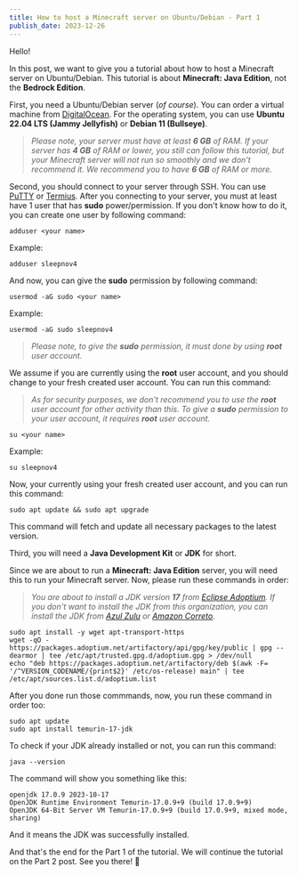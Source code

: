 ```yaml
---
title: How to host a Minecraft server on Ubuntu/Debian - Part 1
publish_date: 2023-12-26
---
```


Hello!

In this post, we want to give you a tutorial about how to host a Minecraft server on Ubuntu/Debian. This tutorial is about **Minecraft: Java Edition**, not the **Bedrock Edition**.

First, you need a Ubuntu/Debian server (*of course*). You can order a virtual machine from [DigitalOcean](https://www.digitalocean.com/?refcode=83d8f1ab6d04&utm_campaign=Referral_Invite&utm_medium=Referral_Program&utm_source=badge). For  the operating system, you can use **Ubuntu 22.04 LTS (Jammy Jellyfish)** or **Debian 11 (Bullseye)**.

> *Please note, your server must have at least* ***6 GB*** *of RAM. If your server has* ***4 GB*** *of RAM or lower, you still can follow this tutorial, but your Minecraft server will not run so smoothly and we don't recommend it. We recommend you to have* ***6 GB*** *of RAM or more.*

Second, you should connect to your server through SSH. You can use [PuTTY](https://www.chiark.greenend.org.uk/~sgtatham/putty/latest.html) or [Termius](https://termius.com/). After you connecting to your server, you must at least have 1 user that has **sudo** power/permission. If you don't know how to do it, you can create one user by following command:

```shell 
adduser <your name>
```

Example: 

```shell
adduser sleepnov4
```

And now, you can give the **sudo** permission by following command:

```shell
usermod -aG sudo <your name>
```

Example: 

```shell
usermod -aG sudo sleepnov4
```

> *Please note, to give the* ***sudo*** *permission, it must done by using* ***root*** *user account.*

We assume if you are currently using the **root** user account, and you should change to your fresh created user account. You can run this command: 

> *As for security purposes, we don't recommend you to use the* ***root*** *user account for other activity than this. To give a* ***sudo*** *permission to your user account, it requires* ***root*** *user account.*

```shell
su <your name>
```

Example: 

```shell
su sleepnov4
```

Now, your currently using your fresh created user account, and you can run this command: 

```shell
sudo apt update && sudo apt upgrade
```

This command will fetch and update all necessary packages to the latest version.

Third, you will need a **Java Development Kit** or **JDK** for short. 

Since we are about to run a **Minecraft: Java Edition** server, you will need this to run your Minecraft server.
Now, please run these commands in order: 

> *You are about to install a JDK version* ***17*** *from [Eclipse Adoptium](https://adoptium.net). If you don't want to install the JDK from this organization, you can install the JDK from [Azul Zulu](https://www.azul.com) or [Amazon Correto](https://aws.amazon.com/corretto).*

```shell
sudo apt install -y wget apt-transport-https
wget -qO - https://packages.adoptium.net/artifactory/api/gpg/key/public | gpg --dearmor | tee /etc/apt/trusted.gpg.d/adoptium.gpg > /dev/null
echo "deb https://packages.adoptium.net/artifactory/deb $(awk -F= '/^VERSION_CODENAME/{print$2}' /etc/os-release) main" | tee /etc/apt/sources.list.d/adoptium.list
```

After you done run those commmands, now, you run these command in order too: 

```shell
sudo apt update
sudo apt install temurin-17-jdk
```

To check if your JDK already installed or not, you can run this command: 

```shell
java --version
```

The command will show you something like this: 

```shell
openjdk 17.0.9 2023-10-17
OpenJDK Runtime Environment Temurin-17.0.9+9 (build 17.0.9+9)
OpenJDK 64-Bit Server VM Temurin-17.0.9+9 (build 17.0.9+9, mixed mode, sharing)
```

And it means the JDK was successfully installed.

And that's the end for the Part 1 of the tutorial. We will continue the tutorial on the Part 2 post. See you there! 👋